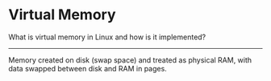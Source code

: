 # Virtual Memory

What is virtual memory in Linux and how is it implemented?

---

Memory created on disk (swap space) and treated as physical RAM, with data swapped between disk and RAM in pages.